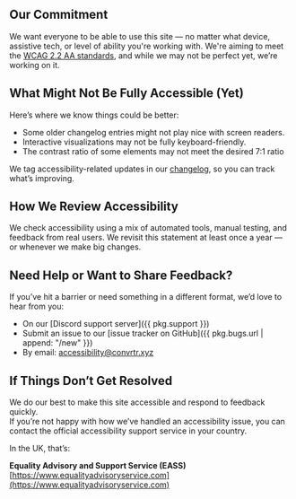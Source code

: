 ## Our Commitment

We want everyone to be able to use this site — no matter what device, assistive tech, or level of ability you're working with. We're aiming to meet the [WCAG 2.2 AA standards](https://www.w3.org/TR/WCAG22/), and while we may not be perfect yet, we’re working on it.

## What Might Not Be Fully Accessible (Yet)

Here’s where we know things could be better:

- Some older changelog entries might not play nice with screen readers.
- Interactive visualizations may not be fully keyboard-friendly.
- The contrast ratio of some elements may not meet the desired 7:1 ratio

We tag accessibility-related updates in our [changelog](/changelog/tag/a11y), so you can track what’s improving.

## How We Review Accessibility

We check accessibility using a mix of automated tools, manual testing, and feedback from real users. We revisit this statement at least once a year — or whenever we make big changes.

## Need Help or Want to Share Feedback?

If you’ve hit a barrier or need something in a different format, we’d love to hear from you:

- On our [Discord support server]({{ pkg.support }})
- Submit an issue to our [issue tracker on GitHub]({{ pkg.bugs.url | append: "/new" }})
- By email: [accessibility@convrtr.xyz](mailto:accessibility@convrtr.xyz "Send me an email")

## If Things Don’t Get Resolved

We do our best to make this site accessible and respond to feedback quickly.  
If you’re not happy with how we’ve handled an accessibility issue, you can contact the official accessibility support service in your country.

In the UK, that’s:

**Equality Advisory and Support Service (EASS)**  
[https://www.equalityadvisoryservice.com](https://www.equalityadvisoryservice.com)
